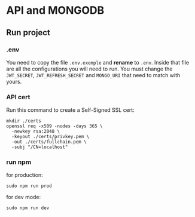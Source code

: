 # API and MONGODB

## Run project

### .env

You need to copy the file `.env.exemple` and **rename** to `.env`.
Inside that file are all the configurations you will need to run.
You must change the `JWT_SECRET`, `JWT_REFRESH_SECRET` and `MONGO_URI` that need to match with yours.

### API cert

Run this command to create a Self-Signed SSL cert:
```
mkdir ./certs
openssl req -x509 -nodes -days 365 \
  -newkey rsa:2048 \
  -keyout ./certs/privkey.pem \
  -out ./certs/fullchain.pem \
  -subj "/CN=localhost"
```

### run npm

for production:
```
sudo npm run prod
```

for dev mode:
```
sudo npm run dev
```